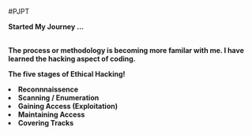 #PJPT
<html>
<b>Started My Journey ...</b>

<p></p><b><br>The process or methodology is becoming more familar with me.
I have learned the hacking aspect of coding.<b></b></br></p>
<b><p>The five stages of Ethical Hacking!
  <li> Reconnnaissence</li>
<li> Scanning /  Enumeration </li>
<li> Gaining Access (Exploitation) </li>
<li> Maintaining Access </li>
<li> Covering Tracks </li></b></p>

  
</html>
